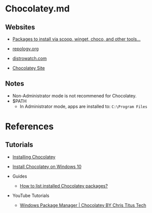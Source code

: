 # Chocolatey.md

## Websites

* [Packages to install via scoop, winget, choco, and other tools...](https://gist.github.com/mikepruett3/7ca6518051383ee14f9cf8ae63ba18a7)
* [repology.org](https://repology.org/)
* [distrowatch.com](https://distrowatch.com/)

* [Chocolatey Site](https://chocolatey.org/)

## Notes

* Non-Administrator mode is not recommened for Chocolatey.
* $PATH
  * In Administrator mode, apps are installed to: `C:\Program Files`

# References

## Tutorials
  
* [Installing Chocolatey](https://chocolatey.org/install)
* [Install Chocolatey on Windows 10](https://phoenixnap.com/kb/chocolatey-windows)

* Guides
  * [How to list installed Chocolatey packages?](https://superuser.com/questions/1270151/how-to-list-installed-chocolatey-packages)

* YouTube Tutorials
  * [Windows Package Manager | Chocolatey BY Chris Titus Tech](https://www.youtube.com/watch?v=mQI8OWeTpRo)
